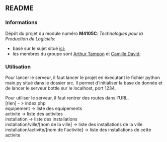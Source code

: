 ## README

### Informations
Dépôt du projet du module numéro **M4105C**: _Technologies pour la Production de Logiciels_:  
 - basé sur le sujet situé [ici](https://github.com/sebprunier/installations-sportives-pdl);  
 - les membres du groupe sont [Arthur Tampon](https://github.com/Arhoru) et [Camille David](https://github.com/Kl000);

### Utilisation
Pour lancer le serveur, il faut lancer le projet en éxecutant le fichier python main.py situé dans le dossier src. Il permet d'initialiser la base de donnée et de lancer le serveur bottle sur le localhost, port 1234.  
  
Pour utiliser le serveur, il faut rentrer des routes dans l'URL.  
[rien] - > index.php  
equipement -> liste des equipements  
activite -> liste des activites  
installation -> liste des installations  
installation/ville/[nom de la ville] -> liste des installations de la ville  
installation/activite/[nom de l'activite] -> liste des installations de cette activite  
